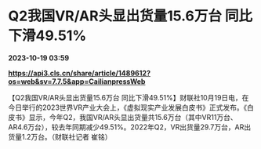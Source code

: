 # Q2我国VR/AR头显出货量15.6万台 同比下滑49.51%

**2023-10-19 03:59**

**https://api3.cls.cn/share/article/1489612?os=web&sv=7.7.5&app=CailianpressWeb**

【Q2我国VR/AR头显出货量15.6万台 同比下滑49.51%】财联社10月19日电，在今日举行的2023世界VR产业大会上，《虚拟现实产业发展白皮书》正式发布。《白皮书》显示，今年Q2，我国VR/AR头显出货量共15.6万台（其中VR11万台、AR4.6万台），较去年同期减少49.51%。2022年Q2，VR出货量29.7万台，AR出货量1.2万台。（财联社记者 崔铭）